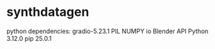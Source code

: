 # synthdatagen
python dependencies: 
gradio-5.23.1
PIL
NUMPY
io
Blender API
Python 3.12.0
pip 25.0.1